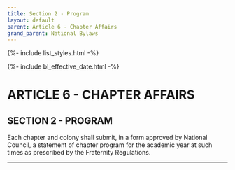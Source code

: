 ```yaml
---
title: Section 2 - Program
layout: default
parent: Article 6 - Chapter Affairs
grand_parent: National Bylaws
---
```


{%- include list_styles.html -%}

{%- include bl_effective_date.html -%}

# ARTICLE 6 - CHAPTER AFFAIRS

## SECTION 2 - PROGRAM

Each chapter and colony shall submit, in a form approved by
National Council, a statement of chapter program for the academic
year at such times as prescribed by the Fraternity Regulations.

---
